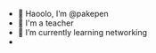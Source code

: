 - 👋 Haoolo, I’m @pakepen
- 👀 I'm a teacher 
- 🌱 I’m currently learning networking
-

<!---
pakepen/pakepen is a ✨ special ✨ repository because its `README.md` (this file) appears on your GitHub profile.
You can click the Preview link to take a look at your changes.
--->

